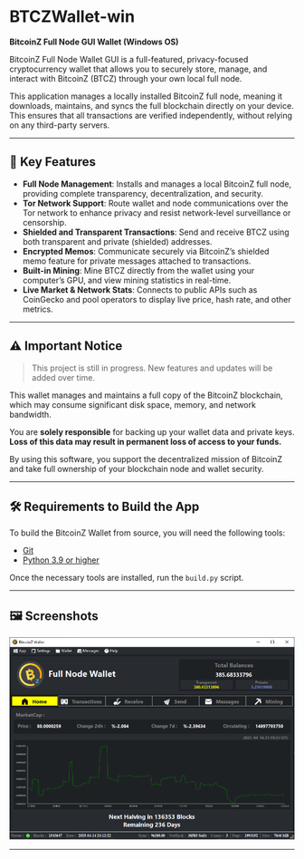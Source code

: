 
# BTCZWallet-win

**BitcoinZ Full Node GUI Wallet (Windows OS)**

BitcoinZ Full Node Wallet GUI is a full-featured, privacy-focused cryptocurrency wallet that allows you to securely store, manage, and interact with BitcoinZ (BTCZ) through your own local full node.

This application manages a locally installed BitcoinZ full node, meaning it downloads, maintains, and syncs the full blockchain directly on your device. This ensures that all transactions are verified independently, without relying on any third-party servers.

---

## 🔑 Key Features

- **Full Node Management**: Installs and manages a local BitcoinZ full node, providing complete transparency, decentralization, and security.
- **Tor Network Support**: Route wallet and node communications over the Tor network to enhance privacy and resist network-level surveillance or censorship.
- **Shielded and Transparent Transactions**: Send and receive BTCZ using both transparent and private (shielded) addresses.
- **Encrypted Memos**: Communicate securely via BitcoinZ’s shielded memo feature for private messages attached to transactions.
- **Built-in Mining**: Mine BTCZ directly from the wallet using your computer’s GPU, and view mining statistics in real-time.
- **Live Market & Network Stats**: Connects to public APIs such as CoinGecko and pool operators to display live price, hash rate, and other metrics.

---

## ⚠️ Important Notice

> This project is still in progress. New features and updates will be added over time.

This wallet manages and maintains a full copy of the BitcoinZ blockchain, which may consume significant disk space, memory, and network bandwidth. 

You are **solely responsible** for backing up your wallet data and private keys. **Loss of this data may result in permanent loss of access to your funds.**

By using this software, you support the decentralized mission of BitcoinZ and take full ownership of your blockchain node and wallet security.

---

## 🛠 Requirements to Build the App

To build the BitcoinZ Wallet from source, you will need the following tools:

- [Git](https://git-scm.com/downloads)
- [Python 3.9 or higher](https://www.python.org/downloads/)

Once the necessary tools are installed, run the `build.py` script.

---

## 🖼 Screenshots

![BitcoinZ Wallet Home Screen](https://github.com/SpaceZ-Projects/BTCZWallet-win/blob/main/screenshots/home.png?raw=true)

---